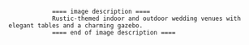 
                ==== image description ====
                Rustic-themed indoor and outdoor wedding venues with elegant tables and a charming gazebo.
                ==== end of image description ====
                